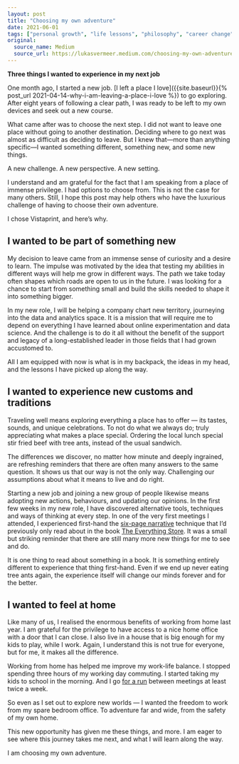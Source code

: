 ```yaml
---
layout: post
title: "Choosing my own adventure"
date: 2021-06-01
tags: ["personal growth", "life lessons", "philosophy", "career change"]
original:
  source_name: Medium
  source_url: https://lukasvermeer.medium.com/choosing-my-own-adventure-53de8dd96360
---
```


**Three things I wanted to experience in my next job**

One month ago, I started a new job. [I left a place I love]({{site.baseurl}}{% post_url 2021-04-14-why-i-am-leaving-a-place-i-love %}) to go exploring. After eight years of following a clear path, I was ready to be left to my own devices and seek out a new course.

What came after was to choose the next step. I did not want to leave one place without going to another destination. Deciding where to go next was almost as difficult as deciding to leave. But I knew that—more than anything specific—I wanted something different, something new, and some new things.

A new challenge. A new perspective. A new setting.

I understand and am grateful for the fact that I am speaking from a place of immense privilege. I had options to choose from. This is not the case for many others. Still, I hope this post may help others who have the luxurious challenge of having to choose their own adventure.

I chose Vistaprint, and here’s why.

## I wanted to be part of something new

My decision to leave came from an immense sense of curiosity and a desire to learn. The impulse was motivated by the idea that testing my abilities in different ways will help me grow in different ways. The path we take today often shapes which roads are open to us in the future. I was looking for a chance to start from something small and build the skills needed to shape it into something bigger.

In my new role, I will be helping a company chart new territory, journeying into the data and analytics space. It is a mission that will require me to depend on everything I have learned about online experimentation and data science. And the challenge is to do it all without the benefit of the support and legacy of a long-established leader in those fields that I had grown accustomed to.

All I am equipped with now is what is in my backpack, the ideas in my head, and the lessons I have picked up along the way.

## I wanted to experience new customs and traditions

Traveling well means exploring everything a place has to offer — its tastes, sounds, and unique celebrations. To not do what we always do; truly appreciating what makes a place special. Ordering the local lunch special stir fried beef with tree ants, instead of the usual sandwich.

The differences we discover, no matter how minute and deeply ingrained, are refreshing reminders that there are often many answers to the same question. It shows us that our way is not the only way. Challenging our assumptions about what it means to live and do right.

Starting a new job and joining a new group of people likewise means adopting new actions, behaviours, and updating our opinions. In the first few weeks in my new role, I have discovered alternative tools, techniques and ways of thinking at every step. In one of the very first meetings I attended, I experienced first-hand the [six-page narrative](https://www.sec.gov/Archives/edgar/data/1018724/000119312518121161/d456916dex991.htm) technique that I’d previously only read about in the book [The Everything Store](https://en.wikipedia.org/wiki/The_Everything_Store). It was a small but striking reminder that there are still many more new things for me to see and do.

It is one thing to read about something in a book. It is something entirely different to experience that thing first-hand. Even if we end up never eating tree ants again, the experience itself will change our minds forever and for the better.

## I wanted to feel at home

Like many of us, I realised the enormous benefits of working from home last year. I am grateful for the privilege to have access to a nice home office with a door that I can close. I also live in a house that is big enough for my kids to play, while I work. Again, I understand this is not true for everyone, but for me, it makes all the difference.

Working from home has helped me improve my work-life balance. I stopped spending three hours of my working day commuting. I started taking my kids to school in the morning. And I go [for a run](https://www.strava.com/athletes/31547159) between meetings at least twice a week.

So even as I set out to explore new worlds — I wanted the freedom to work from my spare bedroom office. To adventure far and wide, from the safety of my own home.

This new opportunity has given me these things, and more. I am eager to see where this journey takes me next, and what I will learn along the way.

I am choosing my own adventure.
